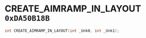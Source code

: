 # CREATE_AIMRAMP_IN_LAYOUT `0xDA50B18B`

```cpp
int CREATE_AIMRAMP_IN_LAYOUT(int _Unk0, int _Unk1);
```